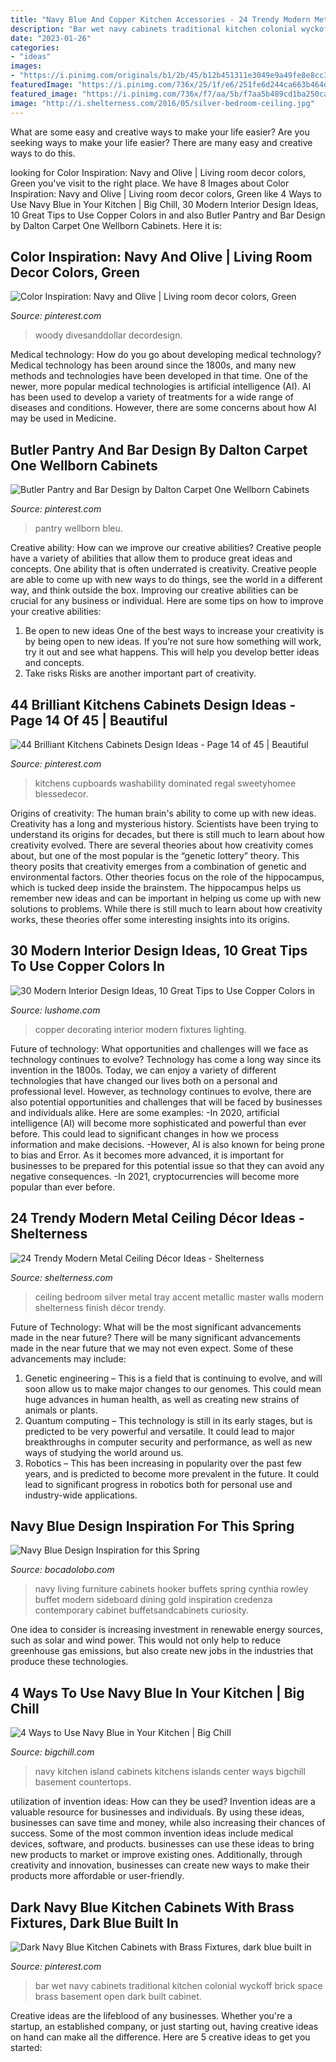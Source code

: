 ```yaml
---
title: "Navy Blue And Copper Kitchen Accessories - 24 Trendy Modern Metal Ceiling Décor Ideas"
description: "Bar wet navy cabinets traditional kitchen colonial wyckoff brick space brass basement open dark built cabinet"
date: "2023-01-26"
categories:
- "ideas"
images:
- "https://i.pinimg.com/originals/b1/2b/45/b12b451311e3049e9a49fe8e8cc34d3b.png"
featuredImage: "https://i.pinimg.com/736x/25/1f/e6/251fe6d244ca663b464d3966ad6eb944.jpg"
featured_image: "https://i.pinimg.com/736x/f7/aa/5b/f7aa5b489cd1ba250ca4db2ad51fc7fd.jpg"
image: "http://i.shelterness.com/2016/05/silver-bedroom-ceiling.jpg"
---
```



What are some easy and creative ways to make your life easier?
Are you seeking ways to make your life easier? There are many easy and creative ways to do this.

	

		
looking for Color Inspiration: Navy and Olive | Living room decor colors, Green you've visit to the right place. We have 8 Images about Color Inspiration: Navy and Olive | Living room decor colors, Green like 4 Ways to Use Navy Blue in Your Kitchen | Big Chill, 30 Modern Interior Design Ideas, 10 Great Tips to Use Copper Colors in and also Butler Pantry and Bar Design by Dalton Carpet One Wellborn Cabinets. Here it is:
		
    
## Color Inspiration: Navy And Olive | Living Room Decor Colors, Green

<img loading=lazy src="https://i.pinimg.com/originals/b1/2b/45/b12b451311e3049e9a49fe8e8cc34d3b.png" onerror="this.onerror=null;this.src='https://tse1.mm.bing.net/th?id=OIP.qLjIeH9v5Tkj19RYIBBR2wHaLH&amp;pid=15.1';" alt="Color Inspiration: Navy and Olive | Living room decor colors, Green">

_Source: pinterest.com_

>woody divesanddollar decordesign. 

	

Medical technology: How do you go about developing medical technology?
Medical technology has been around since the 1800s, and many new methods and technologies have been developed in that time. One of the newer, more popular medical technologies is artificial intelligence (AI). AI has been used to develop a variety of treatments for a wide range of diseases and conditions. However, there are some concerns about how AI may be used in Medicine.

    
## Butler Pantry And Bar Design By Dalton Carpet One Wellborn Cabinets

<img loading=lazy src="https://i.pinimg.com/736x/25/1f/e6/251fe6d244ca663b464d3966ad6eb944.jpg" onerror="this.onerror=null;this.src='https://tse3.mm.bing.net/th?id=OIP.OTmCVsAz7MsWo1ZCmxOmnQHaOD&amp;pid=15.1';" alt="Butler Pantry and Bar Design by Dalton Carpet One Wellborn Cabinets">

_Source: pinterest.com_

>pantry wellborn bleu. 

	

Creative ability: How can we improve our creative abilities?
Creative people have a variety of abilities that allow them to produce great ideas and concepts. One ability that is often underrated is creativity. Creative people are able to come up with new ways to do things, see the world in a different way, and think outside the box. Improving our creative abilities can be crucial for any business or individual. Here are some tips on how to improve your creative abilities: 
1. Be open to new ideas
One of the best ways to increase your creativity is by being open to new ideas. If you’re not sure how something will work, try it out and see what happens. This will help you develop better ideas and concepts. 
2. Take risks
Risks are another important part of creativity.

    
## 44 Brilliant Kitchens Cabinets Design Ideas - Page 14 Of 45 | Beautiful

<img loading=lazy src="https://i.pinimg.com/originals/99/d9/67/99d96744c0e80b9b374912d17a169484.jpg" onerror="this.onerror=null;this.src='https://tse3.mm.bing.net/th?id=OIP.VyKiNZoQQOPYwtJByISCiQHaLG&amp;pid=15.1';" alt="44 Brilliant Kitchens Cabinets Design Ideas - Page 14 of 45 | Beautiful">

_Source: pinterest.com_

>kitchens cupboards washability dominated regal sweetyhomee blessedecor. 

	

Origins of creativity: The human brain's ability to come up with new ideas.
Creativity has a long and mysterious history. Scientists have been trying to understand its origins for decades, but there is still much to learn about how creativity evolved. There are several theories about how creativity comes about, but one of the most popular is the “genetic lottery” theory. This theory posits that creativity emerges from a combination of genetic and environmental factors. Other theories focus on the role of the hippocampus, which is tucked deep inside the brainstem. The hippocampus helps us remember new ideas and can be important in helping us come up with new solutions to problems. While there is still much to learn about how creativity works, these theories offer some interesting insights into its origins.

    
## 30 Modern Interior Design Ideas, 10 Great Tips To Use Copper Colors In

<img loading=lazy src="http://www.lushome.com/wp-content/uploads/2015/01/copper-lighting-fixtures-lamps-4.jpg" onerror="this.onerror=null;this.src='https://tse4.mm.bing.net/th?id=OIP.UCNYevTLWL5SC23FW7un0wHaJl&amp;pid=15.1';" alt="30 Modern Interior Design Ideas, 10 Great Tips to Use Copper Colors in">

_Source: lushome.com_

>copper decorating interior modern fixtures lighting. 

	

Future of technology: What opportunities and challenges will we face as technology continues to evolve?
Technology has come a long way since its invention in the 1800s. Today, we can enjoy a variety of different technologies that have changed our lives both on a personal and professional level. However, as technology continues to evolve, there are also potential opportunities and challenges that will be faced by businesses and individuals alike. Here are some examples: 
-In 2020, artificial intelligence (AI) will become more sophisticated and powerful than ever before. This could lead to significant changes in how we process information and make decisions. 
-However, AI is also known for being prone to bias and Error. As it becomes more advanced, it is important for businesses to be prepared for this potential issue so that they can avoid any negative consequences. 
-In 2021, cryptocurrencies will become more popular than ever before.

    
## 24 Trendy Modern Metal Ceiling Décor Ideas - Shelterness

<img loading=lazy src="http://i.shelterness.com/2016/05/silver-bedroom-ceiling.jpg" onerror="this.onerror=null;this.src='https://tse3.mm.bing.net/th?id=OIP.RDHVPYhdPPpZ4vP4B0fuqQHaJ4&amp;pid=15.1';" alt="24 Trendy Modern Metal Ceiling Décor Ideas - Shelterness">

_Source: shelterness.com_

>ceiling bedroom silver metal tray accent metallic master walls modern shelterness finish décor trendy. 

	

Future of Technology: What will be the most significant advancements made in the near future?
There will be many significant advancements made in the near future that we may not even expect. Some of these advancements may include: 
1. Genetic engineering – This is a field that is continuing to evolve, and will soon allow us to make major changes to our genomes. This could mean huge advances in human health, as well as creating new strains of animals or plants. 
2. Quantum computing – This technology is still in its early stages, but is predicted to be very powerful and versatile. It could lead to major breakthroughs in computer security and performance, as well as new ways of studying the world around us. 
3. Robotics – This has been increasing in popularity over the past few years, and is predicted to become more prevalent in the future. It could lead to significant progress in robotics both for personal use and industry-wide applications. 

    
## Navy Blue Design Inspiration For This Spring

<img loading=lazy src="http://bocadolobo.com/blog/wp-content/uploads/2016/03/Navy-Blue-Design-Inspiration-for-this-Spring-12.jpg" onerror="this.onerror=null;this.src='https://tse3.mm.bing.net/th?id=OIP.bxpR_8vLOd-30JKvQTfP3gHaJ4&amp;pid=15.1';" alt="Navy Blue Design Inspiration for this Spring">

_Source: bocadolobo.com_

>navy living furniture cabinets hooker buffets spring cynthia rowley buffet modern sideboard dining gold inspiration credenza contemporary cabinet buffetsandcabinets curiosity. 

	

One idea to consider is increasing investment in renewable energy sources, such as solar and wind power. This would not only help to reduce greenhouse gas emissions, but also create new jobs in the industries that produce these technologies.

    
## 4 Ways To Use Navy Blue In Your Kitchen | Big Chill

<img loading=lazy src="https://cdn.bigchill.com/media/magefan_blog/2017/09/island.png" onerror="this.onerror=null;this.src='https://tse4.mm.bing.net/th?id=OIP.UpezSVr2-_5xliBHvrxUvgHaHa&amp;pid=15.1';" alt="4 Ways to Use Navy Blue in Your Kitchen | Big Chill">

_Source: bigchill.com_

>navy kitchen island cabinets kitchens islands center ways bigchill basement countertops. 

	

utilization of invention ideas: How can they be used?
Invention ideas are a valuable resource for businesses and individuals. By using these ideas, businesses can save time and money, while also increasing their chances of success. Some of the most common invention ideas include medical devices, software, and products. businesses can use these ideas to bring new products to market or improve existing ones. Additionally, through creativity and innovation, businesses can create new ways to make their products more affordable or user-friendly.

    
## Dark Navy Blue Kitchen Cabinets With Brass Fixtures, Dark Blue Built In

<img loading=lazy src="https://i.pinimg.com/736x/f7/aa/5b/f7aa5b489cd1ba250ca4db2ad51fc7fd.jpg" onerror="this.onerror=null;this.src='https://tse4.mm.bing.net/th?id=OIP.XCg9CTC-r4NsdJwiddlmIgHaFI&amp;pid=15.1';" alt="Dark Navy Blue Kitchen Cabinets with Brass Fixtures, dark blue built in">

_Source: pinterest.com_

>bar wet navy cabinets traditional kitchen colonial wyckoff brick space brass basement open dark built cabinet. 

	

Creative ideas are the lifeblood of any businesses. Whether you're a startup, an established company, or just starting out, having creative ideas on hand can make all the difference. Here are 5 creative ideas to get you started: 

